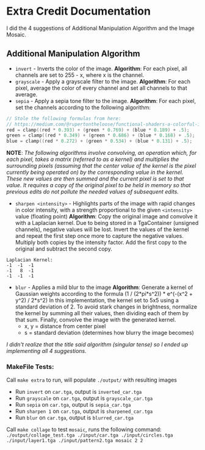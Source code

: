 # Extra Credit Documentation

I did the 4 suggestions of Additional Manipulation Algorithm and the Image Mosaic.

## Additional Manipulation Algorithm
- `invert` - Inverts the color of the image.
  **Algorithm**: For each pixel, all channels are set to 255 - x, where x is the channel.
- `grayscale` - Apply a grayscale filter to the image.
  **Algorithm**: For each pixel, average the color of every channel and set all channels to that average.
- `sepia` - Apply a sepia tone filter to the image.
  **Algorithm**: For each pixel, set the channels according to the following algorithm:
```C++
// Stole the following formulas from here:  
// https://medium.com/@rupertontheloose/functional-shaders-a-colorful-intro-part5-tinting-with-sepia-tone-cd6c2b49806  
red = clamp((red * 0.393) + (green * 0.769) + (blue * 0.189) + .5);  
green = clamp((red * 0.349) + (green * 0.686) + (blue * 0.168) + .5);  
blue = clamp((red * 0.272) + (green * 0.534) + (blue * 0.131) + .5);
```

**NOTE**: *The following algorithms involve convolving, an operation which, for each pixel, takes a matrix (referred to as a kernel) and multiplies the surrounding pixels (assuming that the center value of the kernel is the pixel currently being operated on) by the corresponding value in the kernel. These new values are then summed and the current pixel is set to that value. It requires a copy of the original pixel to be held in memory so that previous edits do not pollute the needed values of subsequent edits.* 

- `sharpen <intensity>` - Highlights parts of the image with rapid changes in color intensity, with a strength proportional to the given `<intensity>` value (floating point)
  **Algorithm**: Copy the original image and convolve it with a Laplacian kernel. Due to being stored in a TgaContainer (unsigned channels), negative values will be lost. Invert the values of the kernel and repeat the first step once more to capture the negative values. Multiply both copies by the intensity factor. Add the first copy to the original and subtract the second copy.
```
Laplacian Kernel:
-1  -1  -1
-1   8  -1
-1  -1  -1
```
- `blur` - Applies a mild blur to the image
  **Algorithm**: Generate a kernel of Gaussian weights according to the formula
  (1 / (2\*pi\*s^2))  \* e^(-(x^2 + y^2) / 2\*s^2) 
  In this implementation, the kernel set to 5x5 using a standard deviation of 2. To avoid stark changes in brightness, normalize the kernel by summing all their values, then dividing each of them by that sum. Finally, convolve the image with the generated kernel. 
	- x, y = distance from center pixel
	- s = standard deviation (determines how blurry the image becomes)

*I didn't realize that the title said algorithm (singular tense) so I ended up implementing all 4 suggestions.*
### MakeFile Tests:
Call `make extra` to run, will populate `./output/` with resulting images
- Run `invert` on `car.tga`, output is `inverted_car.tga`
- Run `grayscale` on `car.tga`, output is `grayscale_car.tga`
- Run `sepia` on `car.tga`, output is `sepia_car.tga`
- Run `sharpen 1` on `car.tga`, output is `sharpened_car.tga`
- Run `blur` on `car.tga`, output is `blurred_car.tga`

Call `make collage` to test `mosaic`, runs the following command:
`./output/collage_test.tga ./input/car.tga ./input/circles.tga ./input/layer1.tga ./input/pattern2.tga mosaic 2 2`